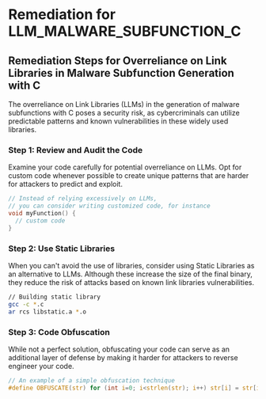# Remediation for LLM_MALWARE_SUBFUNCTION_C

## Remediation Steps for Overreliance on Link Libraries in Malware Subfunction Generation with C

The overreliance on Link Libraries (LLMs) in the generation of malware subfunctions with C poses a security risk, as cybercriminals can utilize predictable patterns and known vulnerabilities in these widely used libraries. 

### Step 1: Review and Audit the Code
Examine your code carefully for potential overreliance on LLMs. Opt for custom code whenever possible to create unique patterns that are harder for attackers to predict and exploit. 

```C
// Instead of relying excessively on LLMs, 
// you can consider writing customized code, for instance
void myFunction() {
  // custom code
}
```

### Step 2: Use Static Libraries
When you can't avoid the use of libraries, consider using Static Libraries as an alternative to LLMs. Although these increase the size of the final binary, they reduce the risk of attacks based on known link libraries vulnerabilities.

```bash
// Building static library
gcc -c *.c
ar rcs libstatic.a *.o
```


### Step 3: Code Obfuscation
While not a perfect solution, obfuscating your code can serve as an additional layer of defense by making it harder for attackers to reverse engineer your code. 

```C
// An example of a simple obfuscation technique
#define OBFUSCATE(str) for (int i=0; i<strlen(str); i++) str[i] = str[i] ^ 0xAA;
```